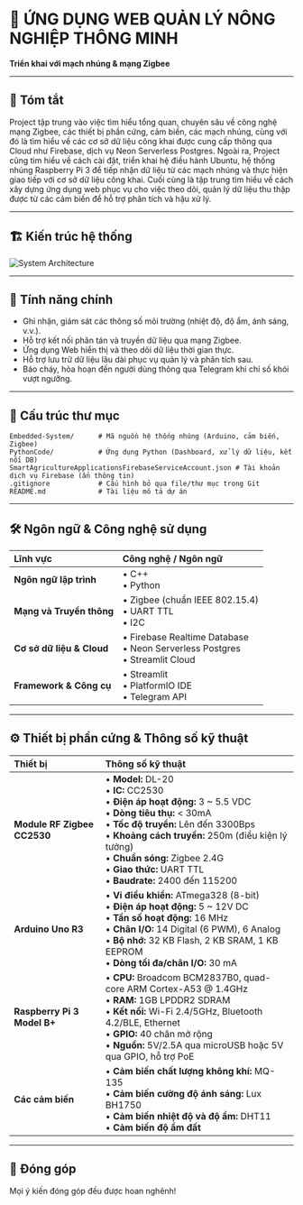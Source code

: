 # 🌱 ỨNG DỤNG WEB QUẢN LÝ NÔNG NGHIỆP THÔNG MINH  
**Triển khai với mạch nhúng & mạng Zigbee**

---
  
## 📄 Tóm tắt  
  
Project tập trung vào việc tìm hiểu tổng quan, chuyên sâu về công nghệ mạng Zigbee, các thiết bị phần cứng, cảm biến, các mạch nhúng, cùng với đó là tìm hiểu về các cơ sở dữ liệu công khai được cung cấp thông qua Cloud như Firebase, dịch vụ Neon Serverless Postgres. Ngoài ra, Project cũng tìm hiểu về cách cài đặt, triển khai hệ điều hành Ubuntu, hệ thống nhúng Raspberry Pi 3 để tiếp nhận dữ liệu từ các mạch nhúng và thực hiện giao tiếp với cơ sở dữ liệu công khai. Cuối cùng là tập trung tìm hiểu về cách xây dựng ứng dụng web phục vụ cho việc theo dõi, quản lý dữ liệu thu thập được từ các cảm biến để hỗ trợ phân tích và hậu xử lý.

---
  
## 🏗 Kiến trúc hệ thống  
  
![System Architecture](https://blogwithanio.notion.site/image/attachment%3Aa7bdf84e-1c0b-43d1-a7b9-f81fe0f235c8%3Aiotproject.png?table=block&id=250695a7-6e5a-802f-a847-f2221cbe0a6f&spaceId=6e2e73db-19d0-473a-98f9-56a3b327b51e&width=2000&userId=&cache=v2)  

---
  
## 🚀 Tính năng chính  
  
- Ghi nhận, giám sát các thông số môi trường (nhiệt độ, độ ẩm, ánh sáng, v.v.). 
- Hỗ trợ kết nối phân tán và truyền dữ liệu qua mạng Zigbee. 
- Ứng dụng Web hiển thị và theo dõi dữ liệu thời gian thực. 
- Hỗ trợ lưu trữ dữ liệu lâu dài phục vụ quản lý và phân tích sau. 
- Báo cháy, hỏa hoạn đến người dùng thông qua Telegram khi chỉ số khói vượt ngưỡng.

---
  
## 📂 Cấu trúc thư mục  
  
```plaintext
Embedded-System/      # Mã nguồn hệ thống nhúng (Arduino, cảm biến, Zigbee)
PythonCode/           # Ứng dụng Python (Dashboard, xử lý dữ liệu, kết nối DB)
SmartAgricultureApplicationsFirebaseServiceAccount.json # Tài khoản dịch vụ Firebase (ẩn thông tin)
.gitignore            # Cấu hình bỏ qua file/thư mục trong Git
README.md             # Tài liệu mô tả dự án
```

---
  
## 🛠 Ngôn ngữ & Công nghệ sử dụng
  
| Lĩnh vực | Công nghệ / Ngôn ngữ |
| :--- | :--- |
| **Ngôn ngữ lập trình** | • C++ <br> • Python |
| **Mạng và Truyền thông** | • Zigbee (chuẩn IEEE 802.15.4) <br> • UART TTL <br> • I2C |
| **Cơ sở dữ liệu & Cloud** | • Firebase Realtime Database <br> • Neon Serverless Postgres <br> • Streamlit Cloud |
| **Framework & Công cụ** | • Streamlit <br> • PlatformIO IDE <br> • Telegram API |


---
  
## ⚙ Thiết bị phần cứng & Thông số kỹ thuật
  
| Thiết bị | Thông số kỹ thuật |
| :--- | :--- |
| **Module RF Zigbee CC2530** | • **Model:** DL-20 <br> • **IC:** CC2530 <br> • **Điện áp hoạt động:** 3 ~ 5.5 VDC <br> • **Dòng tiêu thụ:** < 30mA <br> • **Tốc độ truyền:** Lên đến 3300Bps <br> • **Khoảng cách truyền:** 250m (điều kiện lý tưởng) <br> • **Chuẩn sóng:** Zigbee 2.4G <br> • **Giao thức:** UART TTL <br> • **Baudrate:** 2400 đến 115200 |
| **Arduino Uno R3** | • **Vi điều khiển:** ATmega328 (8-bit) <br> • **Điện áp hoạt động:** 5 ~ 12V DC <br> • **Tần số hoạt động:** 16 MHz <br> • **Chân I/O:** 14 Digital (6 PWM), 6 Analog <br> • **Bộ nhớ:** 32 KB Flash, 2 KB SRAM, 1 KB EEPROM <br> • **Dòng tối đa/chân I/O:** 30 mA |
| **Raspberry Pi 3 Model B+**| • **CPU:** Broadcom BCM2837B0, quad-core ARM Cortex-A53 @ 1.4GHz <br> • **RAM:** 1GB LPDDR2 SDRAM <br> • **Kết nối:** Wi-Fi 2.4/5GHz, Bluetooth 4.2/BLE, Ethernet <br> • **GPIO:** 40 chân mở rộng <br> • **Nguồn:** 5V/2.5A qua microUSB hoặc 5V qua GPIO, hỗ trợ PoE |
| **Các cảm biến** | • **Cảm biến chất lượng không khí:** MQ-135 <br> • **Cảm biến cường độ ánh sáng:** Lux BH1750 <br> • **Cảm biến nhiệt độ và độ ẩm:** DHT11 <br> • **Cảm biến độ ẩm đất** |

---
  
## 🤝 Đóng góp
Mọi ý kiến đóng góp đều được hoan nghênh!